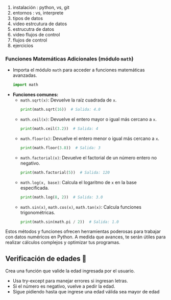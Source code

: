 
1. instalación : python, vs, git
2. entornos : vs, interprete
3. tipos de datos
4. video estrcutura de datos
5. estrucutra de datos
6. video flujos de control
7. flujos de control
8. ejercicios


### Funciones Matemáticas Adicionales (módulo `math`)
- Importa el módulo `math` para acceder a funciones matemáticas avanzadas.
  ```python
  import math
  ```
- **Funciones comunes:**
  - `math.sqrt(x)`: Devuelve la raíz cuadrada de `x`.
    ```python
    print(math.sqrt(16))  # Salida: 4.0
    ```
  - `math.ceil(x)`: Devuelve el entero mayor o igual más cercano a `x`.
    ```python
    print(math.ceil(3.2))  # Salida: 4
    ```
  - `math.floor(x)`: Devuelve el entero menor o igual más cercano a `x`.
    ```python
    print(math.floor(3.8))  # Salida: 3
    ```
  - `math.factorial(x)`: Devuelve el factorial de un número entero no negativo.
    ```python
    print(math.factorial(5))  # Salida: 120
    ```
  - `math.log(x, base)`: Calcula el logaritmo de `x` en la base especificada.
    ```python
    print(math.log(8, 2))  # Salida: 3.0
    ```
  - `math.sin(x)`, `math.cos(x)`, `math.tan(x)`: Calcula funciones trigonométricas.
    ```python
    print(math.sin(math.pi / 2))  # Salida: 1.0
    ```

Estos métodos y funciones ofrecen herramientas poderosas para trabajar con datos numéricos en Python. A medida que avances, te serán útiles para realizar cálculos complejos y optimizar tus programas.




## Verificación de edades 🎂
Crea una función que valide la edad ingresada por el usuario.
- Usa try-except para manejar errores si ingresan letras.
- Si el número es negativo, vuelve a pedir la edad.
- Sigue pidiendo hasta que ingrese una edad válida sea mayor de edad



